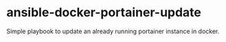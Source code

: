 # ansible-docker-portainer-update
Simple playbook to update an already running portainer instance in docker.
